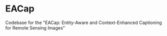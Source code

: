 # EACap
Codebase for the "EACap: Entity-Aware and Context-Enhanced Captioning for Remote Sensing Images"
